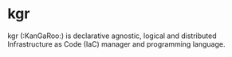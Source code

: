 # kgr
kgr (:KanGaRoo:) is declarative agnostic, logical and distributed Infrastructure as Code (IaC) manager and programming language.
